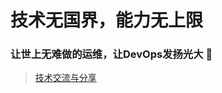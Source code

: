 # 技术无国界，能力无上限
### 让世上无难做的运维，让DevOps发扬光大 👋

> [技术交流与分享](http://junjungege.com)
<!--
**yuzhoujianke/yuzhoujianke** is a ✨ _special_ ✨ repository because its `README.md` (this file) appears on your GitHub profile.

Here are some ideas to get you started:

- 🔭 I’m currently working on ...
- 🌱 I’m currently learning ...
- 👯 I’m looking to collaborate on ...
- 🤔 I’m looking for help with ...
- 💬 Ask me about ...
- 📫 How to reach me: ...
- 😄 Pronouns: ...
- ⚡ Fun fact: ...
-->
